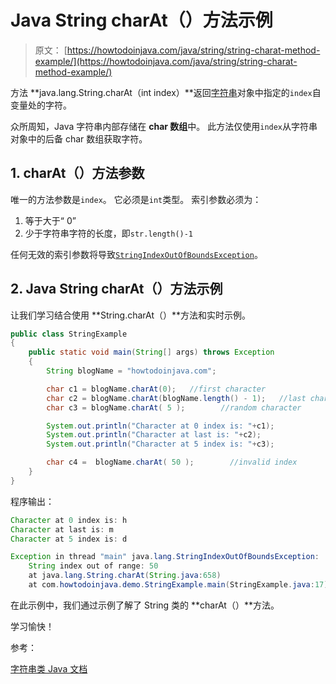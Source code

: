 # Java String charAt（）方法示例

> 原文： [https://howtodoinjava.com/java/string/string-charat-method-example/](https://howtodoinjava.com/java/string/string-charat-method-example/)

方法 **java.lang.String.charAt（int index）**返回[字符串](https://howtodoinjava.com/java-string/)对象中指定的`index`自变量处的字符。

众所周知，Java 字符串内部存储在 **char 数组**中。 此方法仅使用`index`从字符串对象中的后备 char 数组获取字符。

## 1\. charAt（）方法参数

唯一的方法参数是`index`。 它必须是`int`类型。 <codex>索引</codex>参数必须为：

1.  等于大于“ 0”
2.  少于字符串字符的长度，即`str.length()-1`

任何无效的索引参数将导致[`StringIndexOutOfBoundsException`](https://docs.oracle.com/javase/8/docs/api/java/lang/StringIndexOutOfBoundsException.html)。

## 2\. Java String charAt（）方法示例

让我们学习结合使用 **String.charAt（）**方法和实时示例。

```java
public class StringExample 
{
    public static void main(String[] args) throws Exception 
    {
        String blogName = "howtodoinjava.com";

        char c1 = blogName.charAt(0);   //first character
        char c2 = blogName.charAt(blogName.length() - 1);   //last character
        char c3 = blogName.charAt( 5 );        //random character

        System.out.println("Character at 0 index is: "+c1);
        System.out.println("Character at last is: "+c2);
        System.out.println("Character at 5 index is: "+c3);

        char c4 =  blogName.charAt( 50 );        //invalid index
    }
}

```

程序输出：

```java
Character at 0 index is: h
Character at last is: m
Character at 5 index is: d

Exception in thread "main" java.lang.StringIndexOutOfBoundsException: 
	String index out of range: 50
	at java.lang.String.charAt(String.java:658)
	at com.howtodoinjava.demo.StringExample.main(StringExample.java:17)

```

在此示例中，我们通过示例了解了 String 类的 **charAt（）**方法。

学习愉快！

参考：

[字符串类 Java 文档](https://docs.oracle.com/javase/9/docs/api/java/lang/String.html)